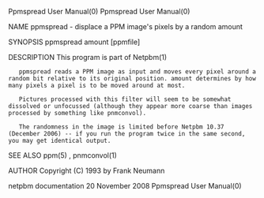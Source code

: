 Ppmspread User Manual(0)                                                                                                                                                             Ppmspread User Manual(0)



NAME
       ppmspread - displace a PPM image's pixels by a random amount


SYNOPSIS
       ppmspread amount [ppmfile]


DESCRIPTION
       This program is part of Netpbm(1)

       ppmspread reads a PPM image as input and moves every pixel around a random bit relative to its original position. amount determines by how many pixels a pixel is to be moved around at most.

       Pictures processed with this filter will seem to be somewhat dissolved or unfocussed (although they appear more coarse than images processed by something like pnmconvol).

       The randomness in the image is limited before Netpbm 10.37 (December 2006) -- if you run the program twice in the same second, you may get identical output.



SEE ALSO
       ppm(5) , pnmconvol(1)



AUTHOR
       Copyright (C) 1993 by Frank Neumann



netpbm documentation                                                                           20 November 2008                                                                      Ppmspread User Manual(0)

